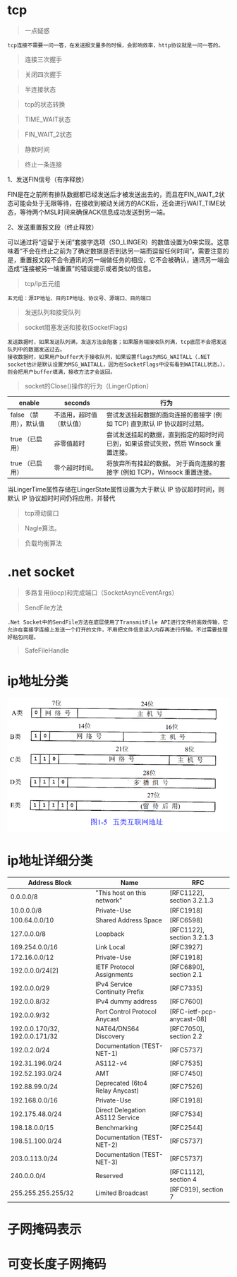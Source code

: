 # tcp

>一点疑惑

    tcp连接不需要一问一答，在发送报文量多的时候，会影响效率，http协议就是一问一答的。

>连接三次握手


>关闭四次握手

>半连接状态

>tcp的状态转换

>TIME_WAIT状态

>FIN_WAIT_2状态

>静默时间

>终止一条连接

1、发送FIN信号（有序释放）

FIN是在之前所有排队数据都已经发送后才被发送出去的，而且在FIN_WAIT_2状态可能会处于无限等待，在接收到被动关闭方的ACK后，还会进行WAIT_TIME状态，等待两个MSL时间来确保ACK信息成功发送到另一端。

2、发送重置报文段（终止释放）

可以通过将“逗留于关闭”套接字选项（SO_LINGER）的数值设置为0来实现。这意味着“不会在终止之前为了确定数据是否到达另一端而逗留任何时间”。需要注意的是，重置报文段不会令通讯的另一端做任务的相应，它不会被确认，通讯另一端会造成“连接被另一端重置”的错误提示或者类似的信息。


>tcp/ip五元组

    五元组：源IP地址、目的IP地址、协议号、源端口、目的端口

>发送队列和接受队列

>socket阻塞发送和接收(SocketFlags)

    发送数据时，如果发送队列满，发送方法会阻塞；如果服务端接收队列满，tcp底层不会把发送队列中的数据发送过去。
    接收数据时，如果用户buffer大于接收队列，如果设置flags为MSG_WAITALL（.NET socket估计是默认设置为MSG_WAITALL，因为在SocketFlags中没有看到WAITALL状态。），则会把用户buffer填满，接收方法才会返回。
>socket的Close()操作的行为（LingerOption）

|enable|seconds|行为
|--|--|--|
|false （禁用），默认值|不适用，超时值 （默认值）|尝试发送挂起数据的面向连接的套接字 (例如 TCP) 直到默认 IP 协议超时过期。
|true （已启用）|非零值超时|尝试发送挂起的数据，直到指定的超时时间已到，如果该尝试失败，然后 Winsock 重置连接。
|true （已启用）|零个超时时间。|将放弃所有挂起的数据。 对于面向连接的套接字 (例如 TCP)，Winsock 重置连接。

当LingerTime属性存储在LingerState属性设置为大于默认 IP 协议超时时间，则默认 IP 协议超时时间仍将应用，并替代

>tcp滑动窗口

>Nagle算法。


>负载均衡算法
# .net socket

>多路复用(iocp)和完成端口（SocketAsyncEventArgs）

>SendFile方法

    .Net Socket中的SendFile方法在底层使用了TransmitFile API进行文件的高效传输，它允许在套接字连接上发送一个打开的文件，不用把文件信息读入内存再进行传输。不过需要处理好粘包问题。

>SafeFileHandle

# ip地址分类

![ABCDE类ip地址](images/ABCDE类ip地址.png)

# ip地址详细分类

|Address Block                    |Name                              |RFC                       
|--|--|--|
|0.0.0.0/8                        |"This host on this network"       |[RFC1122], section 3.2.1.3
|10.0.0.0/8                       |Private-Use                       |[RFC1918]                 
|100.64.0.0/10                    |Shared Address Space              |[RFC6598]                 
|127.0.0.0/8                      |Loopback                          |[RFC1122], section 3.2.1.3
|169.254.0.0/16                   |Link Local                        |[RFC3927]                 
|172.16.0.0/12                    |Private-Use                       |[RFC1918]                 
|192.0.0.0/24[2]                  |IETF Protocol Assignments         |[RFC6890], section 2.1    
|192.0.0.0/29                     |IPv4 Service Continuity Prefix    |[RFC7335]                 
|192.0.0.8/32                     |IPv4 dummy address                |[RFC7600]                 
|192.0.0.9/32                     |Port Control Protocol Anycast     |[RFC-ietf-pcp-anycast-08] 
|192.0.0.170/32, 192.0.0.171/32   |NAT64/DNS64 Discovery             |[RFC7050], section 2.2    
|192.0.2.0/24                     |Documentation (TEST-NET-1)        |[RFC5737]                 
|192.31.196.0/24                  |AS112-v4                          |[RFC7535]                 
|192.52.193.0/24                  |AMT                               |[RFC7450]                 
|192.88.99.0/24                   |Deprecated (6to4 Relay Anycast)   |[RFC7526]                 
|192.168.0.0/16                   |Private-Use                       |[RFC1918]                 
|192.175.48.0/24                  |Direct Delegation AS112 Service   |[RFC7534]                 
|198.18.0.0/15                    |Benchmarking                      |[RFC2544]                 
|198.51.100.0/24                  |Documentation (TEST-NET-2)        |[RFC5737]                 
|203.0.113.0/24                   |Documentation (TEST-NET-3)        |[RFC5737]                 
|240.0.0.0/4                      |Reserved                          |[RFC1112], section 4      
|255.255.255.255/32               |Limited Broadcast                 |[RFC919], section 7 

# 子网掩码表示

# 可变长度子网掩码




